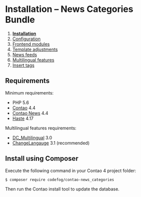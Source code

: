 # Installation – News Categories Bundle

1. [**Installation**](installation.md)
2. [Configuration](configuration.md)
3. [Frontend modules](frontend-modules.md)
4. [Template adjustments](template-adjustments.md)
5. [News feeds](news-feeds.md)
6. [Multilingual features](multilingual-features.md)
7. [Insert tags](insert-tags.md)


## Requirements

Minimum requirements:

 - PHP 5.6
 - [Contao](https://github.com/contao/managed-edition) 4.4
 - [Contao News](https://github.com/contao/news-bundle) 4.4
 - [Haste](https://github.com/codefog/contao-haste) 4.17

Multilingual features requirements:

 - [DC_Multilingual](https://github.com/terminal42/contao-dc_multilingual) 3.0
 - [ChangeLangauge](https://github.com/terminal42/contao-changelanguage) 3.1 (recommended)


## Install using Composer

Execute the following command in your Contao 4 project folder:

    $ composer require codefog/contao-news_categories

Then run the Contao install tool to update the database.
